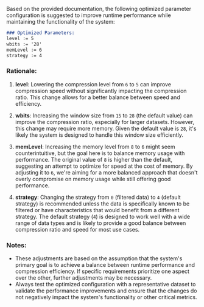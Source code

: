 Based on the provided documentation, the following optimized parameter configuration is suggested to improve runtime performance while maintaining the functionality of the system:

```markdown
### Optimized Parameters:
level := 5
wbits := '28'
memLevel := 6
strategy := 4
```

### Rationale:

1.  **level**: Lowering the compression level from `6` to `5` can improve compression speed without significantly impacting the compression ratio. This change allows for a better balance between speed and efficiency.

2.  **wbits**: Increasing the window size from `15` to `28` (the default value) can improve the compression ratio, especially for larger datasets. However, this change may require more memory. Given the default value is `28`, it's likely the system is designed to handle this window size efficiently.

3.  **memLevel**: Increasing the memory level from `8` to `6` might seem counterintuitive, but the goal here is to balance memory usage with performance. The original value of `8` is higher than the default, suggesting an attempt to optimize for speed at the cost of memory. By adjusting it to `6`, we're aiming for a more balanced approach that doesn't overly compromise on memory usage while still offering good performance.

4.  **strategy**: Changing the strategy from `0` (filtered data) to `4` (default strategy) is recommended unless the data is specifically known to be filtered or have characteristics that would benefit from a different strategy. The default strategy (`4`) is designed to work well with a wide range of data types and is likely to provide a good balance between compression ratio and speed for most use cases.

### Notes:

-   These adjustments are based on the assumption that the system's primary goal is to achieve a balance between runtime performance and compression efficiency. If specific requirements prioritize one aspect over the other, further adjustments may be necessary.
-   Always test the optimized configuration with a representative dataset to validate the performance improvements and ensure that the changes do not negatively impact the system's functionality or other critical metrics.